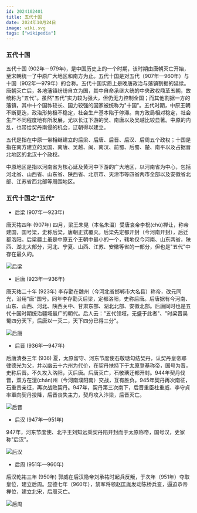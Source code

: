 ```yaml
---
id: 2024102401
title: 五代十国
date: 2024年10月24日
image: wiki.svg
tags: ["wikipedia"]
---
```



### 五代十国

五代十国 (902年－979年)，是中国历史上的一个时期，该时期由唐朝灭亡开始，至宋朝统一了中原广大地区和南方为止。五代十国是对五代（907年—960年）与十国（902年—979年）的合称。五代十国实质上是晚唐政治与藩镇割据的延续。唐朝灭亡后，各地藩镇纷纷自立为国，其中自命承继大统的中央政权鼎革五朝，故统称为"五代"。虽然"五代"实力较为强大，但仍无力控制全国；而其他割据一方的藩镇，其中十个国祚较长、国力较强的国家被统称为"十国"。五代时期，中原王朝不断更迭，政治形势极不稳定，社会生产基本陷于停滞。南方政局相对稳定，社会生产不同程度地有所发展，尤以长江下游的吴、南唐以及吴越比较显著。中原的内乱，也带给契丹南侵的机会，辽朝得以建立。

五代是指在中原一带相继建立的后梁、后唐、后晋、后汉、后周五个政权；十国是指在南方建立的吴国、南唐、吴越、闽、南汉、前蜀、后蜀、楚、南平以及占据晋北地区的北汉十个政权。
  
中原地区是指以河南省为核心延及黄河中下游的广大地区，以河南省为中心，包括河北省、山西省、山东省、陕西省、北京市、天津市等四省两市全部以及安徽省北部、江苏省西北部等周围地区。


### 五代十国之"五代"

- 后梁 (907年—923年)

唐天祐四年 (907年) 四月，梁王朱晃（本名朱温）受唐哀帝李柷(chù)禅让，称帝建国，国号梁，史称后梁，唐朝正式覆灭。后梁先定都开封（今河南开封），后迁都洛阳。后梁疆土虽是中原五个王朝中最小的一个，辖地仅今河南、山东两省，陕西、湖北大部分，河北、宁夏、山西、江苏、安徽等省的一部分，但也是"五代"中存在最久的。

![后梁](/20241024后梁.png)


- 后唐 (923年—936年)

唐天祐二十年 (923年) 李存勖在魏州（今河北省邯郸市大名县）称帝，改元同光，沿用"唐"国号。同年李存勖灭后梁，定都洛阳，史称后唐。后唐据有今河南、山东、山西、河北、陕西关中、甘肃东部、湖北北部、安徽北部。后唐同时也是五代十国时期统治疆域最广的朝代。后人云："五代领域，无盛于此者"、"时梁晋吴蜀四分天下，后唐以一灭二，天下四分已得三分"。

![后唐](/20241024后唐.png)


- 后晋 (936年—947年)

后唐清泰三年 (936) 夏，太原留守、河东节度使石敬瑭勾结契丹，认契丹皇帝耶律德光为父，并以幽云十六州为代价，在契丹扶持下于太原登基称帝，国号为晋，史称后晋。不久攻入洛阳，灭后唐。后唐灭亡，石敬瑭迁都开封。944年契丹伐晋，双方在澶(chán)州（今河南濮阳南）交战，互有胜负。945年契丹再次南征，石重贵亲征，再次战败契丹。947年，契丹第三次南下，后晋重臣杜重威、李守貞率軍向契丹投降，后晋丧失主力，契丹攻入汴梁，后晋灭亡。

![后晋](/20241024后晋后汉.png)


- 后汉 (947年—951年)

947年，河东节度使、北平王刘知远乘契丹陷开封而于太原称帝，国号汉，史家称"后汉"。

![后汉](/20241024后晋后汉.png)


- 后周 (951年—960年)

后汉乾祐三年 (950年) 郭威在后汉隐帝刘承祐时起兵反叛，于次年（951年）夺取皇位，建立后周。显德七年（960年），禁军将领赵匡胤发动陈桥兵变，逼迫恭帝禅位，建立北宋，后周灭亡。

![后周](/20241024后周.png)


